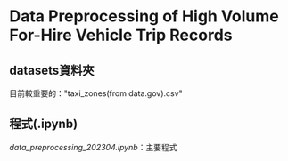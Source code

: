# Data Preprocessing of High Volume For-Hire Vehicle Trip Records
## datasets資料夾
目前較重要的："taxi_zones(from data.gov).csv"

## 程式(.ipynb)  
*data_preprocessing_202304.ipynb*：主要程式
